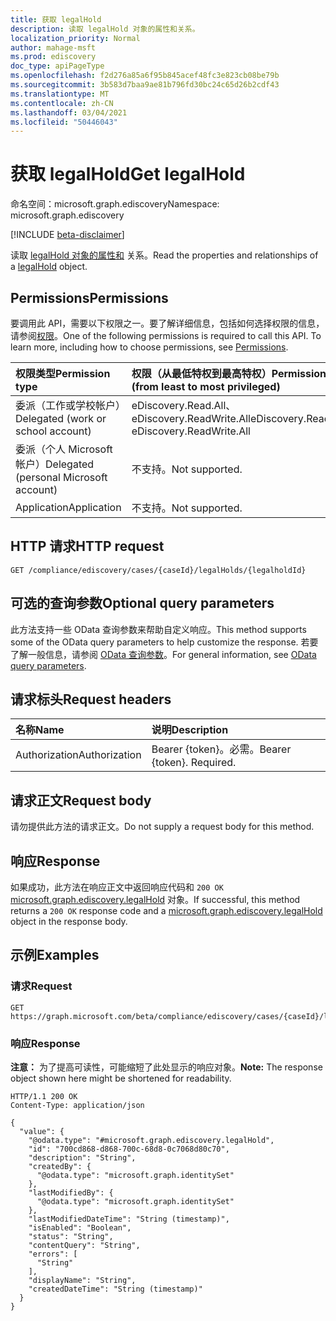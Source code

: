 ```yaml
---
title: 获取 legalHold
description: 读取 legalHold 对象的属性和关系。
localization_priority: Normal
author: mahage-msft
ms.prod: ediscovery
doc_type: apiPageType
ms.openlocfilehash: f2d276a85a6f95b845acef48fc3e823cb08be79b
ms.sourcegitcommit: 3b583d7baa9ae81b796fd30bc24c65d26b2cdf43
ms.translationtype: MT
ms.contentlocale: zh-CN
ms.lasthandoff: 03/04/2021
ms.locfileid: "50446043"
---
```

# <a name="get-legalhold"></a><span data-ttu-id="f9003-103">获取 legalHold</span><span class="sxs-lookup"><span data-stu-id="f9003-103">Get legalHold</span></span>

<span data-ttu-id="f9003-104">命名空间：microsoft.graph.ediscovery</span><span class="sxs-lookup"><span data-stu-id="f9003-104">Namespace: microsoft.graph.ediscovery</span></span>

[!INCLUDE [beta-disclaimer](../../includes/beta-disclaimer.md)]

<span data-ttu-id="f9003-105">读取 [legalHold 对象的属性和](../resources/ediscovery-legalhold.md) 关系。</span><span class="sxs-lookup"><span data-stu-id="f9003-105">Read the properties and relationships of a [legalHold](../resources/ediscovery-legalhold.md) object.</span></span>

## <a name="permissions"></a><span data-ttu-id="f9003-106">Permissions</span><span class="sxs-lookup"><span data-stu-id="f9003-106">Permissions</span></span>

<span data-ttu-id="f9003-p101">要调用此 API，需要以下权限之一。要了解详细信息，包括如何选择权限的信息，请参阅[权限](/graph/permissions-reference)。</span><span class="sxs-lookup"><span data-stu-id="f9003-p101">One of the following permissions is required to call this API. To learn more, including how to choose permissions, see [Permissions](/graph/permissions-reference).</span></span>

|<span data-ttu-id="f9003-109">权限类型</span><span class="sxs-lookup"><span data-stu-id="f9003-109">Permission type</span></span>|<span data-ttu-id="f9003-110">权限（从最低特权到最高特权）</span><span class="sxs-lookup"><span data-stu-id="f9003-110">Permissions (from least to most privileged)</span></span>|
|:---|:---|
|<span data-ttu-id="f9003-111">委派（工作或学校帐户）</span><span class="sxs-lookup"><span data-stu-id="f9003-111">Delegated (work or school account)</span></span>|<span data-ttu-id="f9003-112">eDiscovery.Read.All、eDiscovery.ReadWrite.All</span><span class="sxs-lookup"><span data-stu-id="f9003-112">eDiscovery.Read.All, eDiscovery.ReadWrite.All</span></span>|
|<span data-ttu-id="f9003-113">委派（个人 Microsoft 帐户）</span><span class="sxs-lookup"><span data-stu-id="f9003-113">Delegated (personal Microsoft account)</span></span>|<span data-ttu-id="f9003-114">不支持。</span><span class="sxs-lookup"><span data-stu-id="f9003-114">Not supported.</span></span>|
|<span data-ttu-id="f9003-115">Application</span><span class="sxs-lookup"><span data-stu-id="f9003-115">Application</span></span>|<span data-ttu-id="f9003-116">不支持。</span><span class="sxs-lookup"><span data-stu-id="f9003-116">Not supported.</span></span>|

## <a name="http-request"></a><span data-ttu-id="f9003-117">HTTP 请求</span><span class="sxs-lookup"><span data-stu-id="f9003-117">HTTP request</span></span>

<!-- {
  "blockType": "ignored"
}
-->

``` http
GET /compliance/ediscovery/cases/{caseId}/legalHolds/{legalholdId}
```

## <a name="optional-query-parameters"></a><span data-ttu-id="f9003-118">可选的查询参数</span><span class="sxs-lookup"><span data-stu-id="f9003-118">Optional query parameters</span></span>

<span data-ttu-id="f9003-119">此方法支持一些 OData 查询参数来帮助自定义响应。</span><span class="sxs-lookup"><span data-stu-id="f9003-119">This method supports some of the OData query parameters to help customize the response.</span></span> <span data-ttu-id="f9003-120">若要了解一般信息，请参阅 [OData 查询参数](/graph/query-parameters)。</span><span class="sxs-lookup"><span data-stu-id="f9003-120">For general information, see [OData query parameters](/graph/query-parameters).</span></span>

## <a name="request-headers"></a><span data-ttu-id="f9003-121">请求标头</span><span class="sxs-lookup"><span data-stu-id="f9003-121">Request headers</span></span>

|<span data-ttu-id="f9003-122">名称</span><span class="sxs-lookup"><span data-stu-id="f9003-122">Name</span></span>|<span data-ttu-id="f9003-123">说明</span><span class="sxs-lookup"><span data-stu-id="f9003-123">Description</span></span>|
|:---|:---|
|<span data-ttu-id="f9003-124">Authorization</span><span class="sxs-lookup"><span data-stu-id="f9003-124">Authorization</span></span>|<span data-ttu-id="f9003-p103">Bearer {token}。必需。</span><span class="sxs-lookup"><span data-stu-id="f9003-p103">Bearer {token}. Required.</span></span>|

## <a name="request-body"></a><span data-ttu-id="f9003-127">请求正文</span><span class="sxs-lookup"><span data-stu-id="f9003-127">Request body</span></span>

<span data-ttu-id="f9003-128">请勿提供此方法的请求正文。</span><span class="sxs-lookup"><span data-stu-id="f9003-128">Do not supply a request body for this method.</span></span>

## <a name="response"></a><span data-ttu-id="f9003-129">响应</span><span class="sxs-lookup"><span data-stu-id="f9003-129">Response</span></span>

<span data-ttu-id="f9003-130">如果成功，此方法在响应正文中返回响应代码和 `200 OK` [microsoft.graph.ediscovery.legalHold](../resources/ediscovery-legalhold.md) 对象。</span><span class="sxs-lookup"><span data-stu-id="f9003-130">If successful, this method returns a `200 OK` response code and a [microsoft.graph.ediscovery.legalHold](../resources/ediscovery-legalhold.md) object in the response body.</span></span>

## <a name="examples"></a><span data-ttu-id="f9003-131">示例</span><span class="sxs-lookup"><span data-stu-id="f9003-131">Examples</span></span>

### <a name="request"></a><span data-ttu-id="f9003-132">请求</span><span class="sxs-lookup"><span data-stu-id="f9003-132">Request</span></span>

<!-- {
  "blockType": "request",
  "name": "get_legalhold"
}
-->

``` http
GET https://graph.microsoft.com/beta/compliance/ediscovery/cases/{caseId}/legalHolds/{legalholdId}
```

### <a name="response"></a><span data-ttu-id="f9003-133">响应</span><span class="sxs-lookup"><span data-stu-id="f9003-133">Response</span></span>

<span data-ttu-id="f9003-134">**注意：** 为了提高可读性，可能缩短了此处显示的响应对象。</span><span class="sxs-lookup"><span data-stu-id="f9003-134">**Note:** The response object shown here might be shortened for readability.</span></span>
<!-- {
  "blockType": "response",
  "truncated": true,
  "@odata.type": "microsoft.graph.ediscovery.legalHold"
}
-->

``` http
HTTP/1.1 200 OK
Content-Type: application/json

{
  "value": {
    "@odata.type": "#microsoft.graph.ediscovery.legalHold",
    "id": "700cd868-d868-700c-68d8-0c7068d80c70",
    "description": "String",
    "createdBy": {
      "@odata.type": "microsoft.graph.identitySet"
    },
    "lastModifiedBy": {
      "@odata.type": "microsoft.graph.identitySet"
    },
    "lastModifiedDateTime": "String (timestamp)",
    "isEnabled": "Boolean",
    "status": "String",
    "contentQuery": "String",
    "errors": [
      "String"
    ],
    "displayName": "String",
    "createdDateTime": "String (timestamp)"
  }
}
```
